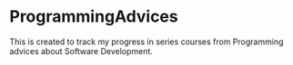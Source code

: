 # ProgrammingAdvices
This is created to track my progress in series courses from Programming advices about Software Development.
